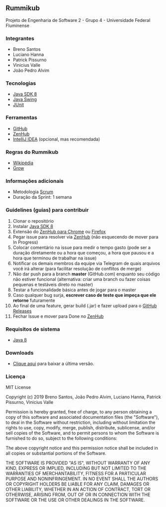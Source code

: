 ## Rummikub
Projeto de Engenharia de Software 2 - Grupo 4 - Universidade Federal Fluminense

### Integrantes
- Breno Santos
- Luciano Hanna
- Patrick Pissurno
- Vinicius Valle
- João Pedro Alvim

### Tecnologias
- [Java SDK 8](https://www.oracle.com/technetwork/java/javase/downloads/jdk8-downloads-2133151.html)
- [Java Swing](https://www.guru99.com/java-swing-gui.html)
- [JUnit](https://www.tutorialspoint.com/junit/)

### Ferramentas
- [GitHub](https://github.com/)
- [ZenHub](https://www.zenhub.com/)
- [IntelliJ IDEA](https://www.jetbrains.com/idea/) (opcional, mas recomendada)

### Regras do Rummikub
- [Wikipédia](https://pt.wikipedia.org/wiki/Rummikub)
- [Grow](http://www.growgames.com.br/Content/Files/Grow_Rummikub_Regras.pdf)

### Informações adicionais
- Metodologia [Scrum](https://www.desenvolvimentoagil.com.br/scrum/)
- Duração da Sprint: 1 semana

### Guidelines (guias) para contribuir
1. Clonar o repositório
2. Instalar [Java SDK 8](https://www.oracle.com/technetwork/java/javase/downloads/jdk8-downloads-2133151.html)
3. Extensão do [ZenHub para Chrome](https://chrome.google.com/webstore/detail/zenhub-for-github/ogcgkffhplmphkaahpmffcafajaocjbd?hl=en-US) ou [Firefox](https://www.zenhub.com/extension)
4. Pegar issue para resolver via [ZenHub](https://www.zenhub.com/) (não esquecendo de mover para In Progress)
5. Colocar comentário na issue para medir o tempo gasto (pode ser a duração diretamente ou a hora que começou, a hora que pausou e a hora que terminou de trabalhar na issue)
6. Notificar os demais membros da equipe via Telegram de quais arquivos você irá alterar (para facilitar resolução de conflitos de merge)
7. Não dar push para a branch **master** (GitHub.com) enquanto seu código não estiver funcional (alternativa: criar uma branch ou fazer coisas pequenas e testáveis direto no master)
8. Testar a funcionalidade básica antes de jogar para o master
9. Caso qualquer bug surja, **escrever caso de teste que impeça que ele retorne** futuramente
10. Ao final de uma feature, gerar build (.jar) e fazer upload para o [GitHub Releases](https://github.com/patrickpissurno/rummikub/releases)
11. Fechar Issue e mover para Done no [ZenHub](https://www.zenhub.com/)

### Requisitos de sistema
- [Java 8](https://www.oracle.com/technetwork/java/javase/downloads/jre8-downloads-2133155.html)

### Downloads
- [Clique aqui](https://github.com/patrickpissurno/rummikub/releases) para baixar a última versão.

### Licença
MIT License

Copyright (c) 2019 Breno Santos, João Pedro Alvim, Luciano Hanna, Patrick Pissurno, Vinicius Valle

Permission is hereby granted, free of charge, to any person obtaining a copy
of this software and associated documentation files (the "Software"), to deal
in the Software without restriction, including without limitation the rights
to use, copy, modify, merge, publish, distribute, sublicense, and/or sell
copies of the Software, and to permit persons to whom the Software is
furnished to do so, subject to the following conditions:

The above copyright notice and this permission notice shall be included in all
copies or substantial portions of the Software.

THE SOFTWARE IS PROVIDED "AS IS", WITHOUT WARRANTY OF ANY KIND, EXPRESS OR
IMPLIED, INCLUDING BUT NOT LIMITED TO THE WARRANTIES OF MERCHANTABILITY,
FITNESS FOR A PARTICULAR PURPOSE AND NONINFRINGEMENT. IN NO EVENT SHALL THE
AUTHORS OR COPYRIGHT HOLDERS BE LIABLE FOR ANY CLAIM, DAMAGES OR OTHER
LIABILITY, WHETHER IN AN ACTION OF CONTRACT, TORT OR OTHERWISE, ARISING FROM,
OUT OF OR IN CONNECTION WITH THE SOFTWARE OR THE USE OR OTHER DEALINGS IN THE
SOFTWARE.
